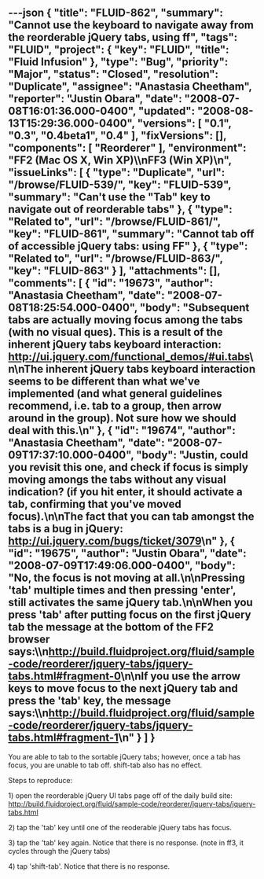 ---json
{
  "title": "FLUID-862",
  "summary": "Cannot use the keyboard to navigate away from the reorderable jQuery tabs, using ff",
  "tags": "FLUID",
  "project": {
    "key": "FLUID",
    "title": "Fluid Infusion"
  },
  "type": "Bug",
  "priority": "Major",
  "status": "Closed",
  "resolution": "Duplicate",
  "assignee": "Anastasia Cheetham",
  "reporter": "Justin Obara",
  "date": "2008-07-08T16:01:36.000-0400",
  "updated": "2008-08-13T15:29:36.000-0400",
  "versions": [
    "0.1",
    "0.3",
    "0.4beta1",
    "0.4"
  ],
  "fixVersions": [],
  "components": [
    "Reorderer"
  ],
  "environment": "FF2 (Mac OS X, Win XP)\\\nFF3 (Win XP)\n",
  "issueLinks": [
    {
      "type": "Duplicate",
      "url": "/browse/FLUID-539/",
      "key": "FLUID-539",
      "summary": "Can't use the \"Tab\" key to navigate out of reorderable tabs"
    },
    {
      "type": "Related to",
      "url": "/browse/FLUID-861/",
      "key": "FLUID-861",
      "summary": "Cannot tab off of accessible jQuery tabs: using FF"
    },
    {
      "type": "Related to",
      "url": "/browse/FLUID-863/",
      "key": "FLUID-863"
    }
  ],
  "attachments": [],
  "comments": [
    {
      "id": "19673",
      "author": "Anastasia Cheetham",
      "date": "2008-07-08T18:25:54.000-0400",
      "body": "Subsequent tabs are actually moving focus among the tabs (with no visual ques). This is a result of the inherent jQuery tabs keyboard interaction: <http://ui.jquery.com/functional_demos/#ui.tabs>\n\nThe inherent jQuery tabs keyboard interaction seems to be different than what we've implemented (and what general guidelines recommend, i.e. tab **to** a group, then arrow around **in** the group). Not sure how we should deal with this.\n"
    },
    {
      "id": "19674",
      "author": "Anastasia Cheetham",
      "date": "2008-07-09T17:37:10.000-0400",
      "body": "Justin, could you revisit this one, and check if focus is simply moving amongs the tabs without any visual indication? (if you hit enter, it should activate a tab, confirming that you've moved focus).\n\nThe fact that you can tab amongst the tabs is a bug in jQuery: <http://ui.jquery.com/bugs/ticket/3079>\n"
    },
    {
      "id": "19675",
      "author": "Justin Obara",
      "date": "2008-07-09T17:49:06.000-0400",
      "body": "No, the focus is not moving at all.\n\nPressing 'tab' multiple times and then pressing 'enter', still activates the same jQuery tab.\n\nWhen you press 'tab' after putting focus on the first jQuery tab the message at the bottom of the FF2 browser says:\\\n<http://build.fluidproject.org/fluid/sample-code/reorderer/jquery-tabs/jquery-tabs.html#fragment-0>\n\nIf you use the arrow keys to move focus to the next jQuery tab and press the 'tab' key, the message says:\\\n<http://build.fluidproject.org/fluid/sample-code/reorderer/jquery-tabs/jquery-tabs.html#fragment-1>\n"
    }
  ]
}
---
You are able to tab to the sortable jQuery tabs; however, once a tab has focus, you are unable to tab off. shift-tab also has no effect.

Steps to reproduce:

1\) open the reorderable jQuery UI tabs page off of the daily build site:\
<http://build.fluidproject.org/fluid/sample-code/reorderer/jquery-tabs/jquery-tabs.html>

2\) tap the 'tab' key until one of the reoderable jQuery tabs has focus.&#x20;

3\) tap the 'tab' key again. Notice that there is no response. (note in ff3, it cycles through the jQuery tabs)

4\) tap 'shift-tab'. Notice that there is no response.&#x20;

        